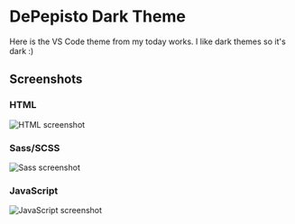 # DePepisto Dark Theme

Here is the VS Code theme from my today works. I like dark themes so it's dark :)

## Screenshots

### HTML

![HTML screenshot](https://raw.githubusercontent.com/DePepisto/dp-vsc-theme/main/main/DePepisto-darkTheme-HTML.jpg)

### Sass/SCSS

![Sass screenshot](https://raw.githubusercontent.com/DePepisto/dp-vsc-theme/main/main/DePepisto-darkTheme-SCSS.jpg)

### JavaScript

![JavaScript screenshot](https://raw.githubusercontent.com/DePepisto/dp-vsc-theme/main/main/DePepisto-darkTheme-JavaScript.jpg)

